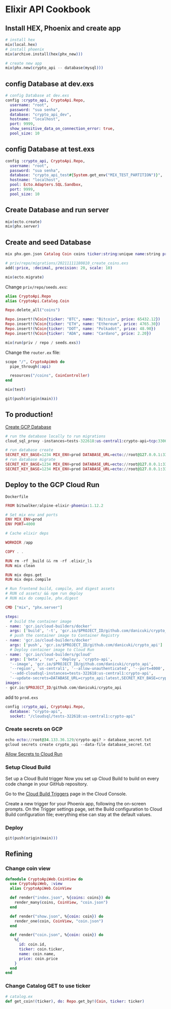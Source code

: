 # Elixir API Cookbook

## Install HEX, Phoenix and create app

```elixir
# install hex
mix(local.hex)
# install phoenix
mix(archive.install(hex(phx_new)))

# create new app
mix(phx.new(crypto_api -- database(mysql)))
```

## config Database at dev.exs

```elixir
# config Database at dev.exs
config :crypto_api, CryptoApi.Repo,
  username: "root",
  password: "sua senha",
  database: "crypto_api_dev",
  hostname: "localhost",
  port: 9999,
  show_sensitive_data_on_connection_error: true,
  pool_size: 10
```

## config Database at test.exs

```elixir
config :crypto_api, CryptoApi.Repo,
  username: "root",
  password: "sua senha",
  database: "crypto_api_test#{System.get_env("MIX_TEST_PARTITION")}",
  hostname: "localhost",
  pool: Ecto.Adapters.SQL.Sandbox,
  port: 9999,
  pool_size: 10
```

## Create Database and run server

```elixir
mix(ecto.create)
mix(phx.server)
```

## Create and seed Database

```elixir
mix phx.gen.json Catalog Coin coins ticker:string:unique name:string price:decimal
```

```elixir
# priv/repo/migrations/20211111180810_create_coins.exs
add(:price, :decimal, precision: 20, scale: 10)
```

```elixir
mix(ecto.migrate)
```

Change `priv/repo/seeds.exs`:

```elixir
alias CryptoApi.Repo
alias CryptoApi.Catalog.Coin

Repo.delete_all("coins")

Repo.insert!(%Coin{ticker: "BTC", name: "Bitcoin", price: 65432.12})
Repo.insert!(%Coin{ticker: "ETH", name: "Ethereum", price: 4765.30})
Repo.insert!(%Coin{ticker: "DOT", name: "Polkadot", price: 48.90})
Repo.insert!(%Coin{ticker: "ADA", name: "Cardano", price: 2.20})
```

```elixir
mix(run(priv / repo / seeds.exs))
```

Change the `router.ex` file:

```elixir
scope "/", CryptoApiWeb do
  pipe_through(:api)

  resources("/coins", CoinController)
end
```

```elixir
mix(test)
```

```elixir
git(push(origin(main)))
```

## To production!

[Create GCP Database](https://console.cloud.google.com/sql/instances/create;engine=MySQL?project=tests-322618])

```elixir
# run the database locally to run migrations
cloud_sql_proxy -instances=tests-322618:us-central1:crypto-api=tcp:3306

# run database create
SECRET_KEY_BASE=1234 MIX_ENV=prod DATABASE_URL=ecto://root@127.0.0.1:3306/crypto-api mix ecto.create
# run database migrate
SECRET_KEY_BASE=1234 MIX_ENV=prod DATABASE_URL=ecto://root@127.0.0.1:3306/crypto-api mix ecto.migrate
SECRET_KEY_BASE=1234 MIX_ENV=prod DATABASE_URL=ecto://root@127.0.0.1:3306/crypto-api mix run priv/repo/seeds.exs
```

## Deploy to the GCP Cloud Run

`Dockerfile`

```elixir
FROM bitwalker/alpine-elixir-phoenix:1.12.2

# Set mix env and ports
ENV MIX_ENV=prod
ENV PORT=4000

# Cache elixir deps

WORKDIR /app

COPY . .

RUN rm -rf _build && rm -rf .elixir_ls
RUN mix clean

RUN mix deps.get
RUN mix deps.compile

# Run frontend build, compile, and digest assets
# RUN cd assets/ && npm run deploy
# RUN mix do compile, phx.digest

CMD ["mix", "phx.server"]
```

```elixir
steps:
  # build the container image
- name: 'gcr.io/cloud-builders/docker'
  args: ['build', '-t', 'gcr.io/$PROJECT_ID/github.com/danicuki/crypto_api', '.']
  # push the container image to Container Registry
- name: 'gcr.io/cloud-builders/docker'
  args: ['push', 'gcr.io/$PROJECT_ID/github.com/danicuki/crypto_api']
  # Deploy container image to Cloud Run
- name: 'gcr.io/cloud-builders/gcloud'
  args: ['beta', 'run', 'deploy', 'crypto-api', 
  '--image', 'gcr.io/$PROJECT_ID/github.com/danicuki/crypto_api', 
  '--region', 'us-central1', '--allow-unauthenticated', '--port=4000', 
  '--add-cloudsql-instances=tests-322618:us-central1:crypto-api', 
  '--update-secrets=DATABASE_URL=crypto_api:latest,SECRET_KEY_BASE=crypto_api:latest']
images:
- gcr.io/$PROJECT_ID/github.com/danicuki/crypto_api
```

add to `prod.exs`

```elixir
config :crypto_api, CryptoApi.Repo,
  database: "crypto-api",
  socket: "/cloudsql/tests-322618:us-central1:crypto-api"
```

### Create secrets on GCP

```elixir
echo ecto://root@34.133.36.129/crypto-api? > database_secret.txt
gcloud secrets create crypto_api --data-file database_secret.txt
```

[Allow Secrets to Cloud Run](https://cloud.google.com/run/docs/configuring/secrets#access-secret)

<!-- livebook:{"break_markdown":true} -->

### Setup Cloud Build

<!-- livebook:{"break_markdown":true} -->

Set up a Cloud Build trigger
Now you set up Cloud Build to build on every code change in your GitHub repository.

Go to the [Cloud Build Triggers](https://console.cloud.google.com/cloud-build/triggers?_ga=2.169956644.521761273.1636579011-1870391259.1619387656&_gac=1.53036762.1633381849.CjwKCAjwzOqKBhAWEiwArQGwaERzxCo4IsXZ_376IZTAPQddU0BoLlScJujw4DJ5NV2B07DRFBfEVBoC6jAQAvD_BwE) page in the Cloud Console.

Create a new trigger for your Phoenix app, following the on-screen prompts. On the Trigger settings page, set the Build configuration to Cloud Build configuration file; everything else can stay at the default values.

<!-- livebook:{"break_markdown":true} -->

### Deploy

```elixir
git(push(origin(main)))
```

## Refining

### Change coin view

```elixir
defmodule CryptoApiWeb.CoinView do
  use CryptoApiWeb, :view
  alias CryptoApiWeb.CoinView

  def render("index.json", %{coins: coins}) do
    render_many(coins, CoinView, "coin.json")
  end

  def render("show.json", %{coin: coin}) do
    render_one(coin, CoinView, "coin.json")
  end

  def render("coin.json", %{coin: coin}) do
    %{
      id: coin.id,
      ticker: coin.ticker,
      name: coin.name,
      price: coin.price
    }
  end
end
```

### Change Catalog GET to use ticker

```elixir
# catalog.ex
def get_coin!(ticker), do: Repo.get_by!(Coin, ticker: ticker)
```

